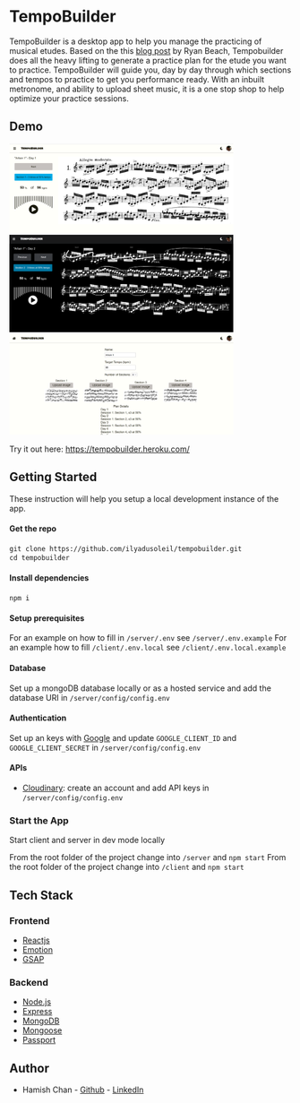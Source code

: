 # TempoBuilder

TempoBuilder is a desktop app to help you manage the practicing of musical etudes. Based on the this [blog post](https://thatsnotspit.com/2019/03/26/practice-program/) by Ryan Beach, Tempobuilder does all the heavy lifting to generate a practice plan for the etude you want to practice. TempoBuilder will guide you, day by day through which sections and tempos to practice to get you performance ready. With an inbuilt metronome, and ability to upload sheet music, it is a one stop shop to help optimize your practice sessions.

## Demo

<div>
  <img src="./Screenshot-1.png" width=400px>
  <img src="./Screenshot-3.png" width=400px>
  <img src="./Screenshot-2.png" width=400px>
</div>

Try it out here: https://tempobuilder.heroku.com/

## Getting Started
These instruction will help you setup a local development instance of the app.

#### Get the repo
```
git clone https://github.com/ilyadusoleil/tempobuilder.git
cd tempobuilder
```

#### Install dependencies
`npm i`

#### Setup prerequisites
For an example on how to fill in `/server/.env` see `/server/.env.example` For an example how to fill `/client/.env.local` see `/client/.env.local.example`

#### Database
Set up a mongoDB database locally or as a hosted service and add the database URI in `/server/config/config.env`

#### Authentication
Set up an keys with [Google](https://console.developers.google.com/apis/dashboard) and update `GOOGLE_CLIENT_ID` and `GOOGLE_CLIENT_SECRET` in `/server/config/config.env`

#### APIs
- [Cloudinary](https://cloudinary.com/): create an account and add API keys in `/server/config/config.env`

### Start the App

Start client and server in dev mode locally

From the root folder of the project change into `/server` and `npm start`
From the root folder of the project change into `/client` and `npm start`

## Tech Stack

### Frontend
- [Reactjs](https://reactjs.org)
- [Emotion](https://emotion.sh/)
- [GSAP](https://greensock.com/gsap/)

### Backend
- [Node.js](https://nodejs.org/)
- [Express](https://expressjs.com)
- [MongoDB](https://www.mongodb.com)
- [Mongoose](https://mongoosejs.com)
- [Passport](http://www.passportjs.org/)

## Author

* Hamish Chan - [Github](https://github.com/ilyadusoleil) - [LinkedIn](https://www.linkedin.com/in/hamish-chan/)